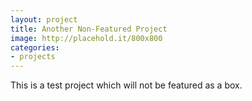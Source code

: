 ```yaml
---
layout: project
title: Another Non-Featured Project
image: http://placehold.it/800x800
categories:
- projects
---
```

This is a test project which will not be featured as a box.